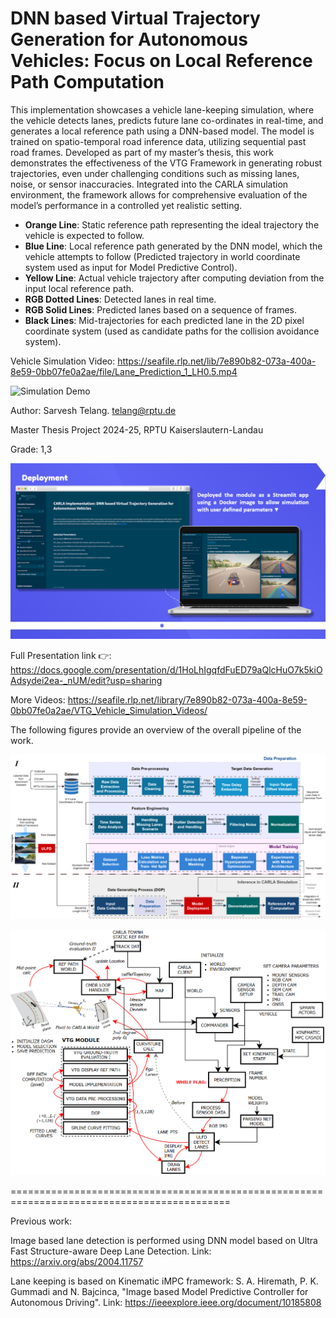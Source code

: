 # DNN based Virtual Trajectory Generation for Autonomous Vehicles: Focus on Local Reference Path Computation

This implementation showcases a vehicle lane-keeping simulation, where the vehicle detects lanes, predicts future lane co-ordinates in real-time, and generates a local reference path using a DNN-based model. The model is trained on spatio-temporal road inference data, utilizing sequential past road frames. Developed as part of my master’s thesis, this work demonstrates the effectiveness of the VTG Framework in generating robust trajectories, even under challenging conditions such as missing lanes, noise, or sensor inaccuracies. Integrated into the CARLA simulation environment, the framework allows for comprehensive evaluation of the model’s performance in a controlled yet realistic setting.
  
- **Orange Line**: Static reference path representing the ideal trajectory the vehicle is expected to follow.
- **Blue Line**: Local reference path generated by the DNN model, which the vehicle attempts to follow (Predicted trajectory in world coordinate system used as input for Model Predictive Control).
- **Yellow Line**: Actual vehicle trajectory after computing deviation from the input local reference path.
- **RGB Dotted Lines**: Detected lanes in real time.
- **RGB Solid Lines**: Predicted lanes based on a sequence of frames.
- **Black Lines**: Mid-trajectories for each predicted lane in the 2D pixel coordinate system (used as candidate paths for the collision avoidance system).

Vehicle Simulation Video: https://seafile.rlp.net/lib/7e890b82-073a-400a-8e59-0bb07fe0a2ae/file/Lane_Prediction_1_LH0.5.mp4

![Simulation Demo](Vehicle_Simulation_Demo.gif)

Author: Sarvesh Telang. telang@rptu.de

Master Thesis Project 2024-25, RPTU Kaiserslautern-Landau

Grade: 1,3

![Presentation](Thesis_Overview.png)

Full Presentation link 👉: https://docs.google.com/presentation/d/1HoLhIgqfdFuED79aQlcHuO7k5kiOAdsydei2ea-_nUM/edit?usp=sharing

More Videos: https://seafile.rlp.net/library/7e890b82-073a-400a-8e59-0bb07fe0a2ae/VTG_Vehicle_Simulation_Videos/

The following figures provide an overview of the overall pipeline of the work.

![Overall Pipeline](Thesis_Implementation_Pipeline.png)

![Carla Implementation](Simulation_over_CARLA.png)

============================================================================================

Previous work:

Image based lane detection is performed using DNN model based on Ultra Fast Structure-aware Deep Lane Detection. Link: https://arxiv.org/abs/2004.11757 

Lane keeping is based on Kinematic iMPC framework: S. A. Hiremath, P. K. Gummadi and N. Bajcinca, "Image based Model Predictive Controller for Autonomous Driving". Link: https://ieeexplore.ieee.org/document/10185808
